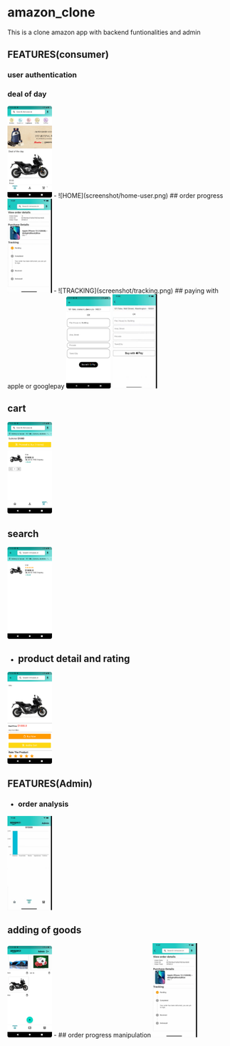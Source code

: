 # amazon_clone

This is a clone amazon app with backend funtionalities and admin 
## FEATURES(consumer)
### user authentication
### deal of day
<Img src="screenshot/home-user.png" width="100" >
- ![HOME](screenshot/home-user.png)
## order progress
<Img src="screenshot/tracking.png" width="100" >
- ![TRACKING](screenshot/tracking.png)
## paying with apple or googlepay
<Img src="screenshot/buy-user.png" width="100" >
<Img src="screenshot/applepay.png" width="100" >

## cart
<Img src="screenshot/cart-user.png" width="100" >

## search
<Img src="screenshot/search-user.png" width="100" >

- ## product detail and rating
<Img src="screenshot/product-details-user.png" width="100" >

## FEATURES(Admin)
- ### order analysis
<Img src="screenshot/analysis.png" width="100" >

  ## adding of goods
  <Img src="screenshot/admin-home.png" width="100" >
- ## order progress manipulation
<Img src="screenshot/tracking.png" width="100" >

